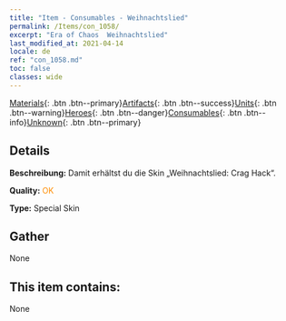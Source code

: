 ```yaml
---
title: "Item - Consumables - Weihnachtslied"
permalink: /Items/con_1058/
excerpt: "Era of Chaos  Weihnachtslied"
last_modified_at: 2021-04-14
locale: de
ref: "con_1058.md"
toc: false
classes: wide
---
```

 [Materials](/de/Items/){: .btn .btn--primary}[Artifacts](/de/Items/Artifacts/){: .btn .btn--success}[Units](/de/Items/Units/){: .btn .btn--warning}[Heroes](/de/Items/Heroes/){: .btn .btn--danger}[Consumables](/de/Items/Consumables/){: .btn .btn--info}[Unknown](/de/Items/Unknown/){: .btn .btn--primary}

## Details
 **Beschreibung:** Damit erhältst du die Skin „Weihnachtslied: Crag Hack“.

 **Quality:** <span style="color: #FF8C00">OK</span>

 **Type:** Special Skin

## Gather

  None

## This item contains:

  None

